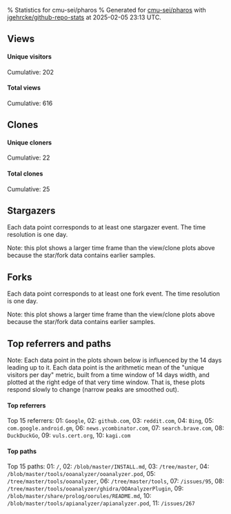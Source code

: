 % Statistics for cmu-sei/pharos
% Generated for [cmu-sei/pharos](https://github.com/cmu-sei/pharos) with [jgehrcke/github-repo-stats](https://github.com/jgehrcke/github-repo-stats) at 2025-02-05 23:13 UTC.


## Views

#### Unique visitors
<div id="chart_views_unique" class="full-width-chart"></div>

Cumulative: 202

#### Total views
<div id="chart_views_total" class="full-width-chart"></div>

Cumulative: 616

<div class="pagebreak-for-print"> </div>

## Clones

#### Unique cloners
<div id="chart_clones_unique" class="full-width-chart"></div>

Cumulative: 22

#### Total clones
<div id="chart_clones_total" class="full-width-chart"></div>

Cumulative: 25



<div class="pagebreak-for-print"> </div>



## Stargazers

Each data point corresponds to at least one stargazer event.
The time resolution is one day.

<div id="chart_stargazers" class="full-width-chart"></div>


Note: this plot shows a larger time frame than the view/clone plots above because the star/fork data contains earlier samples.



## Forks

Each data point corresponds to at least one fork event.
The time resolution is one day.

<div id="chart_forks" class="full-width-chart"></div>


Note: this plot shows a larger time frame than the view/clone plots above because the star/fork data contains earlier samples.



<div class="pagebreak-for-print"> </div>



## Top referrers and paths


Note: Each data point in the plots shown below is influenced by the 14 days
leading up to it. Each data point is the arithmetic mean of the "unique
visitors per day" metric, built from a time window of 14 days width, and
plotted at the right edge of that very time window. That is, these plots
respond slowly to change (narrow peaks are smoothed out).




#### Top referrers


<div id="chart_referrers_top_n_alltime" class="full-width-chart"></div>

Top 15 referrers: 01: `Google`, 02: `github.com`, 03: `reddit.com`, 04: `Bing`, 05: `com.google.android.gm`, 06: `news.ycombinator.com`, 07: `search.brave.com`, 08: `DuckDuckGo`, 09: `vuls.cert.org`, 10: `kagi.com`





#### Top paths


<div id="chart_paths_top_n_alltime" class="full-width-chart"></div>

Top 15 paths: 01: `/`, 02: `/blob/master/INSTALL.md`, 03: `/tree/master`, 04: `/blob/master/tools/ooanalyzer/ooanalyzer.pod`, 05: `/tree/master/tools/ooanalyzer`, 06: `/tree/master/tools`, 07: `/issues/95`, 08: `/tree/master/tools/ooanalyzer/ghidra/OOAnalyzerPlugin`, 09: `/blob/master/share/prolog/oorules/README.md`, 10: `/blob/master/tools/apianalyzer/apianalyzer.pod`, 11: `/issues/267`


<script type="text/javascript">
    vegaEmbed('#chart_views_unique', {"$schema": "https://vega.github.io/schema/vega-lite/v4.17.0.json", "config": {"arc": {"fill": "#1b1e23"}, "area": {"fill": "#1b1e23"}, "axisBottom": {"domainColor": "#a9b4c4", "gridColor": "#a9b4c4", "labelColor": "#1b1e23", "labelFont": "relative-mono-11-pitch-pro, Menlo, monospace", "tickColor": "#a9b4c4", "titleColor": "#1b1e23", "titleFont": "relative-mono-11-pitch-pro, Menlo, monospace"}, "axisLeft": {"domainColor": "#a9b4c4", "gridColor": "#a9b4c4", "labelColor": "#1b1e23", "labelFont": "relative-mono-11-pitch-pro, Menlo, monospace", "tickColor": "#a9b4c4", "titleColor": "#1b1e23", "titleFont": "relative-mono-11-pitch-pro, Menlo, monospace"}, "axisX": {"grid": false}, "axisY": {"grid": false, "labelBound": true}, "background": "#FFFFFF", "group": {"fill": "#FFFFFF"}, "header": {"fontWeight": 400, "labelFont": "relative-mono-11-pitch-pro, Menlo, monospace", "titleFont": "relative-mono-11-pitch-pro, Menlo, monospace"}, "legend": {"labelFont": "relative-mono-11-pitch-pro, Menlo, monospace", "symbolSize": 200, "symbolType": "circle", "titleFont": "relative-mono-11-pitch-pro, Menlo, monospace"}, "line": {"color": "#1b1e23", "stroke": "#1b1e23"}, "path": {"stroke": "#1b1e23"}, "point": {"color": "#1b1e23", "cursor": "pointer", "filled": true, "size": 20}, "range": {"category": ["#85a2f7", "#ea9755", "#7eb36a", "#f07071", "#bc85d9", "#e587b6", "#a9b4c4", "#d4c05e", "#64b9c4"]}, "style": {"bar": {"fill": "#1b1e23"}, "text": {"font": "relative-mono-11-pitch-pro, Menlo, monospace", "fontWeight": 400}}, "symbol": {"shape": "circle"}, "title": {"anchor": "start", "font": "relative-mono-11-pitch-pro, Menlo, monospace", "fontWeight": 400}, "trail": {"color": "#1b1e23", "stroke": "#1b1e23"}, "view": {"stroke": null}}, "data": {"name": "data-b20e73913ca1ef134461ddde6791bbab"}, "datasets": {"data-b20e73913ca1ef134461ddde6791bbab": [{"time": "2025-01-21T00:00:00+00:00", "views_total": 13, "views_unique": 7}, {"time": "2025-01-22T00:00:00+00:00", "views_total": 36, "views_unique": 19}, {"time": "2025-01-23T00:00:00+00:00", "views_total": 40, "views_unique": 14}, {"time": "2025-01-24T00:00:00+00:00", "views_total": 74, "views_unique": 17}, {"time": "2025-01-25T00:00:00+00:00", "views_total": 29, "views_unique": 9}, {"time": "2025-01-26T00:00:00+00:00", "views_total": 5, "views_unique": 2}, {"time": "2025-01-27T00:00:00+00:00", "views_total": 74, "views_unique": 17}, {"time": "2025-01-28T00:00:00+00:00", "views_total": 45, "views_unique": 23}, {"time": "2025-01-29T00:00:00+00:00", "views_total": 32, "views_unique": 13}, {"time": "2025-01-30T00:00:00+00:00", "views_total": 41, "views_unique": 13}, {"time": "2025-01-31T00:00:00+00:00", "views_total": 71, "views_unique": 11}, {"time": "2025-02-01T00:00:00+00:00", "views_total": 6, "views_unique": 4}, {"time": "2025-02-02T00:00:00+00:00", "views_total": 5, "views_unique": 4}, {"time": "2025-02-03T00:00:00+00:00", "views_total": 25, "views_unique": 11}, {"time": "2025-02-04T00:00:00+00:00", "views_total": 84, "views_unique": 23}, {"time": "2025-02-05T00:00:00+00:00", "views_total": 36, "views_unique": 15}]}, "encoding": {"tooltip": [{"field": "views_unique", "format": ".1f", "title": "views (u)", "type": "quantitative"}, {"field": "time", "format": "%B %e, %Y", "title": "date", "type": "temporal"}], "x": {"axis": {"labelAngle": 25}, "field": "time", "scale": {"domain": ["2025-01-21", "2025-02-05"]}, "timeUnit": "yearmonthdate", "title": "date", "type": "temporal"}, "y": {"axis": {}, "field": "views_unique", "scale": {"domain": [0, 25.3], "type": "linear", "zero": true}, "title": "unique views per day", "type": "quantitative"}}, "height": 200, "mark": {"point": true, "type": "line"}, "padding": 10, "width": "container"}, {"actions": false, "renderer": "svg"}).catch(console.error);
vegaEmbed('#chart_views_total', {"$schema": "https://vega.github.io/schema/vega-lite/v4.17.0.json", "config": {"arc": {"fill": "#1b1e23"}, "area": {"fill": "#1b1e23"}, "axisBottom": {"domainColor": "#a9b4c4", "gridColor": "#a9b4c4", "labelColor": "#1b1e23", "labelFont": "relative-mono-11-pitch-pro, Menlo, monospace", "tickColor": "#a9b4c4", "titleColor": "#1b1e23", "titleFont": "relative-mono-11-pitch-pro, Menlo, monospace"}, "axisLeft": {"domainColor": "#a9b4c4", "gridColor": "#a9b4c4", "labelColor": "#1b1e23", "labelFont": "relative-mono-11-pitch-pro, Menlo, monospace", "tickColor": "#a9b4c4", "titleColor": "#1b1e23", "titleFont": "relative-mono-11-pitch-pro, Menlo, monospace"}, "axisX": {"grid": false}, "axisY": {"grid": false, "labelBound": true}, "background": "#FFFFFF", "group": {"fill": "#FFFFFF"}, "header": {"fontWeight": 400, "labelFont": "relative-mono-11-pitch-pro, Menlo, monospace", "titleFont": "relative-mono-11-pitch-pro, Menlo, monospace"}, "legend": {"labelFont": "relative-mono-11-pitch-pro, Menlo, monospace", "symbolSize": 200, "symbolType": "circle", "titleFont": "relative-mono-11-pitch-pro, Menlo, monospace"}, "line": {"color": "#1b1e23", "stroke": "#1b1e23"}, "path": {"stroke": "#1b1e23"}, "point": {"color": "#1b1e23", "cursor": "pointer", "filled": true, "size": 20}, "range": {"category": ["#85a2f7", "#ea9755", "#7eb36a", "#f07071", "#bc85d9", "#e587b6", "#a9b4c4", "#d4c05e", "#64b9c4"]}, "style": {"bar": {"fill": "#1b1e23"}, "text": {"font": "relative-mono-11-pitch-pro, Menlo, monospace", "fontWeight": 400}}, "symbol": {"shape": "circle"}, "title": {"anchor": "start", "font": "relative-mono-11-pitch-pro, Menlo, monospace", "fontWeight": 400}, "trail": {"color": "#1b1e23", "stroke": "#1b1e23"}, "view": {"stroke": null}}, "data": {"name": "data-b20e73913ca1ef134461ddde6791bbab"}, "datasets": {"data-b20e73913ca1ef134461ddde6791bbab": [{"time": "2025-01-21T00:00:00+00:00", "views_total": 13, "views_unique": 7}, {"time": "2025-01-22T00:00:00+00:00", "views_total": 36, "views_unique": 19}, {"time": "2025-01-23T00:00:00+00:00", "views_total": 40, "views_unique": 14}, {"time": "2025-01-24T00:00:00+00:00", "views_total": 74, "views_unique": 17}, {"time": "2025-01-25T00:00:00+00:00", "views_total": 29, "views_unique": 9}, {"time": "2025-01-26T00:00:00+00:00", "views_total": 5, "views_unique": 2}, {"time": "2025-01-27T00:00:00+00:00", "views_total": 74, "views_unique": 17}, {"time": "2025-01-28T00:00:00+00:00", "views_total": 45, "views_unique": 23}, {"time": "2025-01-29T00:00:00+00:00", "views_total": 32, "views_unique": 13}, {"time": "2025-01-30T00:00:00+00:00", "views_total": 41, "views_unique": 13}, {"time": "2025-01-31T00:00:00+00:00", "views_total": 71, "views_unique": 11}, {"time": "2025-02-01T00:00:00+00:00", "views_total": 6, "views_unique": 4}, {"time": "2025-02-02T00:00:00+00:00", "views_total": 5, "views_unique": 4}, {"time": "2025-02-03T00:00:00+00:00", "views_total": 25, "views_unique": 11}, {"time": "2025-02-04T00:00:00+00:00", "views_total": 84, "views_unique": 23}, {"time": "2025-02-05T00:00:00+00:00", "views_total": 36, "views_unique": 15}]}, "encoding": {"tooltip": [{"field": "views_total", "format": ".1f", "title": "views (t)", "type": "quantitative"}, {"field": "time", "format": "%B %e, %Y", "title": "date", "type": "temporal"}], "x": {"axis": {"labelAngle": 25}, "field": "time", "scale": {"domain": ["2025-01-21", "2025-02-05"]}, "timeUnit": "yearmonthdate", "title": "date", "type": "temporal"}, "y": {"axis": {}, "field": "views_total", "scale": {"domain": [0, 92.4], "type": "linear", "zero": true}, "title": "total views per day", "type": "quantitative"}}, "height": 200, "mark": {"point": true, "type": "line"}, "padding": 10, "width": "container"}, {"actions": false, "renderer": "svg"}).catch(console.error);
vegaEmbed('#chart_clones_unique', {"$schema": "https://vega.github.io/schema/vega-lite/v4.17.0.json", "config": {"arc": {"fill": "#1b1e23"}, "area": {"fill": "#1b1e23"}, "axisBottom": {"domainColor": "#a9b4c4", "gridColor": "#a9b4c4", "labelColor": "#1b1e23", "labelFont": "relative-mono-11-pitch-pro, Menlo, monospace", "tickColor": "#a9b4c4", "titleColor": "#1b1e23", "titleFont": "relative-mono-11-pitch-pro, Menlo, monospace"}, "axisLeft": {"domainColor": "#a9b4c4", "gridColor": "#a9b4c4", "labelColor": "#1b1e23", "labelFont": "relative-mono-11-pitch-pro, Menlo, monospace", "tickColor": "#a9b4c4", "titleColor": "#1b1e23", "titleFont": "relative-mono-11-pitch-pro, Menlo, monospace"}, "axisX": {"grid": false}, "axisY": {"grid": false, "labelBound": true}, "background": "#FFFFFF", "group": {"fill": "#FFFFFF"}, "header": {"fontWeight": 400, "labelFont": "relative-mono-11-pitch-pro, Menlo, monospace", "titleFont": "relative-mono-11-pitch-pro, Menlo, monospace"}, "legend": {"labelFont": "relative-mono-11-pitch-pro, Menlo, monospace", "symbolSize": 200, "symbolType": "circle", "titleFont": "relative-mono-11-pitch-pro, Menlo, monospace"}, "line": {"color": "#1b1e23", "stroke": "#1b1e23"}, "path": {"stroke": "#1b1e23"}, "point": {"color": "#1b1e23", "cursor": "pointer", "filled": true, "size": 20}, "range": {"category": ["#85a2f7", "#ea9755", "#7eb36a", "#f07071", "#bc85d9", "#e587b6", "#a9b4c4", "#d4c05e", "#64b9c4"]}, "style": {"bar": {"fill": "#1b1e23"}, "text": {"font": "relative-mono-11-pitch-pro, Menlo, monospace", "fontWeight": 400}}, "symbol": {"shape": "circle"}, "title": {"anchor": "start", "font": "relative-mono-11-pitch-pro, Menlo, monospace", "fontWeight": 400}, "trail": {"color": "#1b1e23", "stroke": "#1b1e23"}, "view": {"stroke": null}}, "data": {"name": "data-e63a2555ea7e5efcc9901440fe4a9317"}, "datasets": {"data-e63a2555ea7e5efcc9901440fe4a9317": [{"clones_total": 0, "clones_unique": 0, "time": "2025-01-21T00:00:00+00:00"}, {"clones_total": 2, "clones_unique": 2, "time": "2025-01-22T00:00:00+00:00"}, {"clones_total": 1, "clones_unique": 1, "time": "2025-01-23T00:00:00+00:00"}, {"clones_total": 0, "clones_unique": 0, "time": "2025-01-24T00:00:00+00:00"}, {"clones_total": 2, "clones_unique": 2, "time": "2025-01-25T00:00:00+00:00"}, {"clones_total": 1, "clones_unique": 1, "time": "2025-01-26T00:00:00+00:00"}, {"clones_total": 1, "clones_unique": 1, "time": "2025-01-27T00:00:00+00:00"}, {"clones_total": 0, "clones_unique": 0, "time": "2025-01-28T00:00:00+00:00"}, {"clones_total": 0, "clones_unique": 0, "time": "2025-01-29T00:00:00+00:00"}, {"clones_total": 3, "clones_unique": 2, "time": "2025-01-30T00:00:00+00:00"}, {"clones_total": 4, "clones_unique": 4, "time": "2025-01-31T00:00:00+00:00"}, {"clones_total": 4, "clones_unique": 2, "time": "2025-02-01T00:00:00+00:00"}, {"clones_total": 2, "clones_unique": 2, "time": "2025-02-02T00:00:00+00:00"}, {"clones_total": 2, "clones_unique": 2, "time": "2025-02-03T00:00:00+00:00"}, {"clones_total": 1, "clones_unique": 1, "time": "2025-02-04T00:00:00+00:00"}, {"clones_total": 2, "clones_unique": 2, "time": "2025-02-05T00:00:00+00:00"}]}, "encoding": {"tooltip": [{"field": "clones_unique", "format": ".1f", "title": "clones (u)", "type": "quantitative"}, {"field": "time", "format": "%B %e, %Y", "title": "date", "type": "temporal"}], "x": {"axis": {"labelAngle": 25}, "field": "time", "scale": {"domain": ["2025-01-21", "2025-02-05"]}, "timeUnit": "yearmonthdate", "title": "date", "type": "temporal"}, "y": {"axis": {}, "field": "clones_unique", "scale": {"domain": [0, 4.4], "type": "linear", "zero": true}, "title": "unique clones per day", "type": "quantitative"}}, "height": 200, "mark": {"point": true, "type": "line"}, "padding": 10, "width": "container"}, {"actions": false, "renderer": "svg"}).catch(console.error);
vegaEmbed('#chart_clones_total', {"$schema": "https://vega.github.io/schema/vega-lite/v4.17.0.json", "config": {"arc": {"fill": "#1b1e23"}, "area": {"fill": "#1b1e23"}, "axisBottom": {"domainColor": "#a9b4c4", "gridColor": "#a9b4c4", "labelColor": "#1b1e23", "labelFont": "relative-mono-11-pitch-pro, Menlo, monospace", "tickColor": "#a9b4c4", "titleColor": "#1b1e23", "titleFont": "relative-mono-11-pitch-pro, Menlo, monospace"}, "axisLeft": {"domainColor": "#a9b4c4", "gridColor": "#a9b4c4", "labelColor": "#1b1e23", "labelFont": "relative-mono-11-pitch-pro, Menlo, monospace", "tickColor": "#a9b4c4", "titleColor": "#1b1e23", "titleFont": "relative-mono-11-pitch-pro, Menlo, monospace"}, "axisX": {"grid": false}, "axisY": {"grid": false, "labelBound": true}, "background": "#FFFFFF", "group": {"fill": "#FFFFFF"}, "header": {"fontWeight": 400, "labelFont": "relative-mono-11-pitch-pro, Menlo, monospace", "titleFont": "relative-mono-11-pitch-pro, Menlo, monospace"}, "legend": {"labelFont": "relative-mono-11-pitch-pro, Menlo, monospace", "symbolSize": 200, "symbolType": "circle", "titleFont": "relative-mono-11-pitch-pro, Menlo, monospace"}, "line": {"color": "#1b1e23", "stroke": "#1b1e23"}, "path": {"stroke": "#1b1e23"}, "point": {"color": "#1b1e23", "cursor": "pointer", "filled": true, "size": 20}, "range": {"category": ["#85a2f7", "#ea9755", "#7eb36a", "#f07071", "#bc85d9", "#e587b6", "#a9b4c4", "#d4c05e", "#64b9c4"]}, "style": {"bar": {"fill": "#1b1e23"}, "text": {"font": "relative-mono-11-pitch-pro, Menlo, monospace", "fontWeight": 400}}, "symbol": {"shape": "circle"}, "title": {"anchor": "start", "font": "relative-mono-11-pitch-pro, Menlo, monospace", "fontWeight": 400}, "trail": {"color": "#1b1e23", "stroke": "#1b1e23"}, "view": {"stroke": null}}, "data": {"name": "data-e63a2555ea7e5efcc9901440fe4a9317"}, "datasets": {"data-e63a2555ea7e5efcc9901440fe4a9317": [{"clones_total": 0, "clones_unique": 0, "time": "2025-01-21T00:00:00+00:00"}, {"clones_total": 2, "clones_unique": 2, "time": "2025-01-22T00:00:00+00:00"}, {"clones_total": 1, "clones_unique": 1, "time": "2025-01-23T00:00:00+00:00"}, {"clones_total": 0, "clones_unique": 0, "time": "2025-01-24T00:00:00+00:00"}, {"clones_total": 2, "clones_unique": 2, "time": "2025-01-25T00:00:00+00:00"}, {"clones_total": 1, "clones_unique": 1, "time": "2025-01-26T00:00:00+00:00"}, {"clones_total": 1, "clones_unique": 1, "time": "2025-01-27T00:00:00+00:00"}, {"clones_total": 0, "clones_unique": 0, "time": "2025-01-28T00:00:00+00:00"}, {"clones_total": 0, "clones_unique": 0, "time": "2025-01-29T00:00:00+00:00"}, {"clones_total": 3, "clones_unique": 2, "time": "2025-01-30T00:00:00+00:00"}, {"clones_total": 4, "clones_unique": 4, "time": "2025-01-31T00:00:00+00:00"}, {"clones_total": 4, "clones_unique": 2, "time": "2025-02-01T00:00:00+00:00"}, {"clones_total": 2, "clones_unique": 2, "time": "2025-02-02T00:00:00+00:00"}, {"clones_total": 2, "clones_unique": 2, "time": "2025-02-03T00:00:00+00:00"}, {"clones_total": 1, "clones_unique": 1, "time": "2025-02-04T00:00:00+00:00"}, {"clones_total": 2, "clones_unique": 2, "time": "2025-02-05T00:00:00+00:00"}]}, "encoding": {"tooltip": [{"field": "clones_total", "format": ".1f", "title": "clones (t)", "type": "quantitative"}, {"field": "time", "format": "%B %e, %Y", "title": "date", "type": "temporal"}], "x": {"axis": {"labelAngle": 25}, "field": "time", "scale": {"domain": ["2025-01-21", "2025-02-05"]}, "timeUnit": "yearmonthdate", "title": "date", "type": "temporal"}, "y": {"axis": {}, "field": "clones_total", "scale": {"domain": [0, 4.4], "type": "linear", "zero": true}, "title": "total clones per day", "type": "quantitative"}}, "height": 200, "mark": {"point": true, "type": "line"}, "padding": 10, "width": "container"}, {"actions": false, "renderer": "svg"}).catch(console.error);
vegaEmbed('#chart_stargazers', {"$schema": "https://vega.github.io/schema/vega-lite/v4.17.0.json", "config": {"arc": {"fill": "#1b1e23"}, "area": {"fill": "#1b1e23"}, "axisBottom": {"domainColor": "#a9b4c4", "gridColor": "#a9b4c4", "labelColor": "#1b1e23", "labelFont": "relative-mono-11-pitch-pro, Menlo, monospace", "tickColor": "#a9b4c4", "titleColor": "#1b1e23", "titleFont": "relative-mono-11-pitch-pro, Menlo, monospace"}, "axisLeft": {"domainColor": "#a9b4c4", "gridColor": "#a9b4c4", "labelColor": "#1b1e23", "labelFont": "relative-mono-11-pitch-pro, Menlo, monospace", "tickColor": "#a9b4c4", "titleColor": "#1b1e23", "titleFont": "relative-mono-11-pitch-pro, Menlo, monospace"}, "axisX": {"grid": false}, "axisY": {"grid": false}, "background": "#FFFFFF", "group": {"fill": "#FFFFFF"}, "header": {"fontWeight": 400, "labelFont": "relative-mono-11-pitch-pro, Menlo, monospace", "titleFont": "relative-mono-11-pitch-pro, Menlo, monospace"}, "legend": {"labelFont": "relative-mono-11-pitch-pro, Menlo, monospace", "symbolSize": 200, "symbolType": "circle", "titleFont": "relative-mono-11-pitch-pro, Menlo, monospace"}, "line": {"color": "#1b1e23", "stroke": "#1b1e23"}, "path": {"stroke": "#1b1e23"}, "point": {"color": "#1b1e23", "cursor": "pointer", "filled": true, "size": 50}, "range": {"category": ["#85a2f7", "#ea9755", "#7eb36a", "#f07071", "#bc85d9", "#e587b6", "#a9b4c4", "#d4c05e", "#64b9c4"]}, "style": {"bar": {"fill": "#1b1e23"}, "text": {"font": "relative-mono-11-pitch-pro, Menlo, monospace", "fontWeight": 400}}, "symbol": {"shape": "circle"}, "title": {"anchor": "start", "font": "relative-mono-11-pitch-pro, Menlo, monospace", "fontWeight": 400}, "trail": {"color": "#1b1e23", "stroke": "#1b1e23"}, "view": {"stroke": null}}, "data": {"name": "data-864fb206ba2ef693c3b6757f6401db16"}, "datasets": {"data-864fb206ba2ef693c3b6757f6401db16": [{"stars_cumulative": 17.0, "time": "2015-06-15T00:00:00+00:00"}, {"stars_cumulative": 28.0, "time": "2015-07-20T03:00:00+00:00"}, {"stars_cumulative": 34.0, "time": "2015-08-24T06:00:00+00:00"}, {"stars_cumulative": 36.0, "time": "2015-09-28T09:00:00+00:00"}, {"stars_cumulative": 37.0, "time": "2015-11-02T12:00:00+00:00"}, {"stars_cumulative": 39.0, "time": "2015-12-07T15:00:00+00:00"}, {"stars_cumulative": 40.0, "time": "2016-01-11T18:00:00+00:00"}, {"stars_cumulative": 41.0, "time": "2016-02-15T21:00:00+00:00"}, {"stars_cumulative": 46.0, "time": "2016-03-22T00:00:00+00:00"}, {"stars_cumulative": 52.0, "time": "2016-04-26T03:00:00+00:00"}, {"stars_cumulative": 55.0, "time": "2016-05-31T06:00:00+00:00"}, {"stars_cumulative": 58.0, "time": "2016-07-05T09:00:00+00:00"}, {"stars_cumulative": 59.0, "time": "2016-09-13T15:00:00+00:00"}, {"stars_cumulative": 60.0, "time": "2016-10-18T18:00:00+00:00"}, {"stars_cumulative": 64.0, "time": "2016-11-22T21:00:00+00:00"}, {"stars_cumulative": 66.0, "time": "2016-12-28T00:00:00+00:00"}, {"stars_cumulative": 68.0, "time": "2017-03-08T06:00:00+00:00"}, {"stars_cumulative": 70.0, "time": "2017-05-17T12:00:00+00:00"}, {"stars_cumulative": 176.0, "time": "2017-06-21T15:00:00+00:00"}, {"stars_cumulative": 258.0, "time": "2017-07-26T18:00:00+00:00"}, {"stars_cumulative": 341.0, "time": "2017-08-30T21:00:00+00:00"}, {"stars_cumulative": 351.0, "time": "2017-10-05T00:00:00+00:00"}, {"stars_cumulative": 359.0, "time": "2017-11-09T03:00:00+00:00"}, {"stars_cumulative": 367.0, "time": "2017-12-14T06:00:00+00:00"}, {"stars_cumulative": 377.0, "time": "2018-01-18T09:00:00+00:00"}, {"stars_cumulative": 381.0, "time": "2018-02-22T12:00:00+00:00"}, {"stars_cumulative": 392.0, "time": "2018-03-29T15:00:00+00:00"}, {"stars_cumulative": 397.0, "time": "2018-05-03T18:00:00+00:00"}, {"stars_cumulative": 405.0, "time": "2018-06-07T21:00:00+00:00"}, {"stars_cumulative": 413.0, "time": "2018-07-13T00:00:00+00:00"}, {"stars_cumulative": 432.0, "time": "2018-08-17T03:00:00+00:00"}, {"stars_cumulative": 445.0, "time": "2018-09-21T06:00:00+00:00"}, {"stars_cumulative": 463.0, "time": "2018-10-26T09:00:00+00:00"}, {"stars_cumulative": 471.0, "time": "2018-11-30T12:00:00+00:00"}, {"stars_cumulative": 501.0, "time": "2019-01-04T15:00:00+00:00"}, {"stars_cumulative": 512.0, "time": "2019-02-08T18:00:00+00:00"}, {"stars_cumulative": 527.0, "time": "2019-03-15T21:00:00+00:00"}, {"stars_cumulative": 541.0, "time": "2019-04-20T00:00:00+00:00"}, {"stars_cumulative": 551.0, "time": "2019-05-25T03:00:00+00:00"}, {"stars_cumulative": 598.0, "time": "2019-06-29T06:00:00+00:00"}, {"stars_cumulative": 628.0, "time": "2019-08-03T09:00:00+00:00"}, {"stars_cumulative": 649.0, "time": "2019-09-07T12:00:00+00:00"}, {"stars_cumulative": 665.0, "time": "2019-10-12T15:00:00+00:00"}, {"stars_cumulative": 680.0, "time": "2019-11-16T18:00:00+00:00"}, {"stars_cumulative": 695.0, "time": "2019-12-21T21:00:00+00:00"}, {"stars_cumulative": 722.0, "time": "2020-01-26T00:00:00+00:00"}, {"stars_cumulative": 737.0, "time": "2020-03-01T03:00:00+00:00"}, {"stars_cumulative": 765.0, "time": "2020-04-05T06:00:00+00:00"}, {"stars_cumulative": 788.0, "time": "2020-05-10T09:00:00+00:00"}, {"stars_cumulative": 805.0, "time": "2020-06-14T12:00:00+00:00"}, {"stars_cumulative": 823.0, "time": "2020-07-19T15:00:00+00:00"}, {"stars_cumulative": 842.0, "time": "2020-08-23T18:00:00+00:00"}, {"stars_cumulative": 856.0, "time": "2020-09-27T21:00:00+00:00"}, {"stars_cumulative": 885.0, "time": "2020-11-02T00:00:00+00:00"}, {"stars_cumulative": 900.0, "time": "2020-12-07T03:00:00+00:00"}, {"stars_cumulative": 909.0, "time": "2021-01-11T06:00:00+00:00"}, {"stars_cumulative": 920.0, "time": "2021-02-15T09:00:00+00:00"}, {"stars_cumulative": 938.0, "time": "2021-03-22T12:00:00+00:00"}, {"stars_cumulative": 956.0, "time": "2021-04-26T15:00:00+00:00"}, {"stars_cumulative": 975.0, "time": "2021-05-31T18:00:00+00:00"}, {"stars_cumulative": 1000.0, "time": "2021-07-05T21:00:00+00:00"}, {"stars_cumulative": 1036.0, "time": "2021-08-10T00:00:00+00:00"}, {"stars_cumulative": 1046.0, "time": "2021-09-14T03:00:00+00:00"}, {"stars_cumulative": 1075.0, "time": "2021-10-19T06:00:00+00:00"}, {"stars_cumulative": 1089.0, "time": "2021-11-23T09:00:00+00:00"}, {"stars_cumulative": 1111.0, "time": "2021-12-28T12:00:00+00:00"}, {"stars_cumulative": 1161.0, "time": "2022-02-01T15:00:00+00:00"}, {"stars_cumulative": 1184.0, "time": "2022-03-08T18:00:00+00:00"}, {"stars_cumulative": 1196.0, "time": "2022-04-12T21:00:00+00:00"}, {"stars_cumulative": 1210.0, "time": "2022-05-18T00:00:00+00:00"}, {"stars_cumulative": 1220.0, "time": "2022-06-22T03:00:00+00:00"}, {"stars_cumulative": 1236.0, "time": "2022-07-27T06:00:00+00:00"}, {"stars_cumulative": 1247.0, "time": "2022-08-31T09:00:00+00:00"}, {"stars_cumulative": 1262.0, "time": "2022-10-05T12:00:00+00:00"}, {"stars_cumulative": 1272.0, "time": "2022-11-09T15:00:00+00:00"}, {"stars_cumulative": 1286.0, "time": "2022-12-14T18:00:00+00:00"}, {"stars_cumulative": 1297.0, "time": "2023-01-18T21:00:00+00:00"}, {"stars_cumulative": 1318.0, "time": "2023-02-23T00:00:00+00:00"}, {"stars_cumulative": 1329.0, "time": "2023-03-30T03:00:00+00:00"}, {"stars_cumulative": 1342.0, "time": "2023-05-04T06:00:00+00:00"}, {"stars_cumulative": 1354.0, "time": "2023-06-08T09:00:00+00:00"}, {"stars_cumulative": 1367.0, "time": "2023-07-13T12:00:00+00:00"}, {"stars_cumulative": 1384.0, "time": "2023-08-17T15:00:00+00:00"}, {"stars_cumulative": 1397.0, "time": "2023-09-21T18:00:00+00:00"}, {"stars_cumulative": 1413.0, "time": "2023-10-26T21:00:00+00:00"}, {"stars_cumulative": 1424.0, "time": "2023-12-01T00:00:00+00:00"}, {"stars_cumulative": 1442.0, "time": "2024-01-05T03:00:00+00:00"}, {"stars_cumulative": 1455.0, "time": "2024-02-09T06:00:00+00:00"}, {"stars_cumulative": 1472.0, "time": "2024-03-15T09:00:00+00:00"}, {"stars_cumulative": 1483.0, "time": "2024-04-19T12:00:00+00:00"}, {"stars_cumulative": 1488.0, "time": "2024-05-24T15:00:00+00:00"}, {"stars_cumulative": 1501.0, "time": "2024-06-28T18:00:00+00:00"}, {"stars_cumulative": 1523.0, "time": "2024-08-02T21:00:00+00:00"}, {"stars_cumulative": 1539.0, "time": "2024-09-07T00:00:00+00:00"}, {"stars_cumulative": 1550.0, "time": "2024-10-12T03:00:00+00:00"}, {"stars_cumulative": 1562.0, "time": "2024-11-16T06:00:00+00:00"}, {"stars_cumulative": 1570.0, "time": "2024-12-21T09:00:00+00:00"}, {"stars_cumulative": 1571.0, "time": "2025-01-25T12:00:00+00:00"}]}, "encoding": {"tooltip": [{"field": "stars_cumulative", "format": "d", "title": "stars", "type": "quantitative"}, {"field": "time", "format": "%B %e, %Y", "title": "date", "type": "temporal"}], "x": {"axis": {"labelAngle": 25}, "field": "time", "scale": {"domain": ["2015-06-15", "2025-02-05"]}, "timeUnit": "yearmonthdate", "title": "date", "type": "temporal"}, "y": {"field": "stars_cumulative", "scale": {"domain": [0, 1728.1000000000001], "zero": true}, "title": "stargazer count (cumulative)", "type": "quantitative"}}, "height": 300, "mark": {"point": true, "type": "line"}, "padding": 10, "width": "container"}, {"actions": false, "renderer": "svg"}).catch(console.error);
vegaEmbed('#chart_forks', {"$schema": "https://vega.github.io/schema/vega-lite/v4.17.0.json", "config": {"arc": {"fill": "#1b1e23"}, "area": {"fill": "#1b1e23"}, "axisBottom": {"domainColor": "#a9b4c4", "gridColor": "#a9b4c4", "labelColor": "#1b1e23", "labelFont": "relative-mono-11-pitch-pro, Menlo, monospace", "tickColor": "#a9b4c4", "titleColor": "#1b1e23", "titleFont": "relative-mono-11-pitch-pro, Menlo, monospace"}, "axisLeft": {"domainColor": "#a9b4c4", "gridColor": "#a9b4c4", "labelColor": "#1b1e23", "labelFont": "relative-mono-11-pitch-pro, Menlo, monospace", "tickColor": "#a9b4c4", "titleColor": "#1b1e23", "titleFont": "relative-mono-11-pitch-pro, Menlo, monospace"}, "axisX": {"grid": false}, "axisY": {"grid": false}, "background": "#FFFFFF", "group": {"fill": "#FFFFFF"}, "header": {"fontWeight": 400, "labelFont": "relative-mono-11-pitch-pro, Menlo, monospace", "titleFont": "relative-mono-11-pitch-pro, Menlo, monospace"}, "legend": {"labelFont": "relative-mono-11-pitch-pro, Menlo, monospace", "symbolSize": 200, "symbolType": "circle", "titleFont": "relative-mono-11-pitch-pro, Menlo, monospace"}, "line": {"color": "#1b1e23", "stroke": "#1b1e23"}, "path": {"stroke": "#1b1e23"}, "point": {"color": "#1b1e23", "cursor": "pointer", "filled": true, "size": 50}, "range": {"category": ["#85a2f7", "#ea9755", "#7eb36a", "#f07071", "#bc85d9", "#e587b6", "#a9b4c4", "#d4c05e", "#64b9c4"]}, "style": {"bar": {"fill": "#1b1e23"}, "text": {"font": "relative-mono-11-pitch-pro, Menlo, monospace", "fontWeight": 400}}, "symbol": {"shape": "circle"}, "title": {"anchor": "start", "font": "relative-mono-11-pitch-pro, Menlo, monospace", "fontWeight": 400}, "trail": {"color": "#1b1e23", "stroke": "#1b1e23"}, "view": {"stroke": null}}, "data": {"name": "data-9e0bffd0a6753172506a144d17ac5f96"}, "datasets": {"data-9e0bffd0a6753172506a144d17ac5f96": [{"forks_cumulative": 3.0, "time": "2015-06-25T00:00:00+00:00"}, {"forks_cumulative": 4.0, "time": "2015-07-29T23:00:00+00:00"}, {"forks_cumulative": 6.0, "time": "2016-03-30T16:00:00+00:00"}, {"forks_cumulative": 7.0, "time": "2016-07-13T13:00:00+00:00"}, {"forks_cumulative": 8.0, "time": "2017-03-15T06:00:00+00:00"}, {"forks_cumulative": 12.0, "time": "2017-05-24T04:00:00+00:00"}, {"forks_cumulative": 18.0, "time": "2017-06-28T03:00:00+00:00"}, {"forks_cumulative": 31.0, "time": "2017-08-02T02:00:00+00:00"}, {"forks_cumulative": 45.0, "time": "2017-09-06T01:00:00+00:00"}, {"forks_cumulative": 47.0, "time": "2017-10-11T00:00:00+00:00"}, {"forks_cumulative": 48.0, "time": "2017-12-19T22:00:00+00:00"}, {"forks_cumulative": 49.0, "time": "2018-01-23T21:00:00+00:00"}, {"forks_cumulative": 51.0, "time": "2018-02-27T20:00:00+00:00"}, {"forks_cumulative": 52.0, "time": "2018-04-03T19:00:00+00:00"}, {"forks_cumulative": 53.0, "time": "2018-05-08T18:00:00+00:00"}, {"forks_cumulative": 55.0, "time": "2018-06-12T17:00:00+00:00"}, {"forks_cumulative": 56.0, "time": "2018-07-17T16:00:00+00:00"}, {"forks_cumulative": 57.0, "time": "2018-08-21T15:00:00+00:00"}, {"forks_cumulative": 59.0, "time": "2018-09-25T14:00:00+00:00"}, {"forks_cumulative": 61.0, "time": "2018-10-30T13:00:00+00:00"}, {"forks_cumulative": 65.0, "time": "2018-12-04T12:00:00+00:00"}, {"forks_cumulative": 70.0, "time": "2019-01-08T11:00:00+00:00"}, {"forks_cumulative": 72.0, "time": "2019-04-23T08:00:00+00:00"}, {"forks_cumulative": 73.0, "time": "2019-05-28T07:00:00+00:00"}, {"forks_cumulative": 78.0, "time": "2019-07-02T06:00:00+00:00"}, {"forks_cumulative": 84.0, "time": "2019-08-06T05:00:00+00:00"}, {"forks_cumulative": 87.0, "time": "2019-09-10T04:00:00+00:00"}, {"forks_cumulative": 93.0, "time": "2019-10-15T03:00:00+00:00"}, {"forks_cumulative": 97.0, "time": "2019-11-19T02:00:00+00:00"}, {"forks_cumulative": 98.0, "time": "2019-12-24T01:00:00+00:00"}, {"forks_cumulative": 104.0, "time": "2020-01-28T00:00:00+00:00"}, {"forks_cumulative": 105.0, "time": "2020-03-02T23:00:00+00:00"}, {"forks_cumulative": 111.0, "time": "2020-04-06T22:00:00+00:00"}, {"forks_cumulative": 114.0, "time": "2020-05-11T21:00:00+00:00"}, {"forks_cumulative": 115.0, "time": "2020-06-15T20:00:00+00:00"}, {"forks_cumulative": 118.0, "time": "2020-07-20T19:00:00+00:00"}, {"forks_cumulative": 121.0, "time": "2020-08-24T18:00:00+00:00"}, {"forks_cumulative": 122.0, "time": "2020-09-28T17:00:00+00:00"}, {"forks_cumulative": 128.0, "time": "2020-11-02T16:00:00+00:00"}, {"forks_cumulative": 130.0, "time": "2020-12-07T15:00:00+00:00"}, {"forks_cumulative": 131.0, "time": "2021-01-11T14:00:00+00:00"}, {"forks_cumulative": 133.0, "time": "2021-02-15T13:00:00+00:00"}, {"forks_cumulative": 134.0, "time": "2021-03-22T12:00:00+00:00"}, {"forks_cumulative": 136.0, "time": "2021-04-26T11:00:00+00:00"}, {"forks_cumulative": 137.0, "time": "2021-05-31T10:00:00+00:00"}, {"forks_cumulative": 139.0, "time": "2021-07-05T09:00:00+00:00"}, {"forks_cumulative": 141.0, "time": "2021-08-09T08:00:00+00:00"}, {"forks_cumulative": 143.0, "time": "2021-09-13T07:00:00+00:00"}, {"forks_cumulative": 147.0, "time": "2021-10-18T06:00:00+00:00"}, {"forks_cumulative": 149.0, "time": "2021-11-22T05:00:00+00:00"}, {"forks_cumulative": 151.0, "time": "2021-12-27T04:00:00+00:00"}, {"forks_cumulative": 153.0, "time": "2022-01-31T03:00:00+00:00"}, {"forks_cumulative": 156.0, "time": "2022-03-07T02:00:00+00:00"}, {"forks_cumulative": 158.0, "time": "2022-04-11T01:00:00+00:00"}, {"forks_cumulative": 159.0, "time": "2022-05-16T00:00:00+00:00"}, {"forks_cumulative": 162.0, "time": "2022-06-19T23:00:00+00:00"}, {"forks_cumulative": 164.0, "time": "2022-07-24T22:00:00+00:00"}, {"forks_cumulative": 166.0, "time": "2022-08-28T21:00:00+00:00"}, {"forks_cumulative": 171.0, "time": "2022-10-02T20:00:00+00:00"}, {"forks_cumulative": 174.0, "time": "2022-12-11T18:00:00+00:00"}, {"forks_cumulative": 175.0, "time": "2023-01-15T17:00:00+00:00"}, {"forks_cumulative": 177.0, "time": "2023-02-19T16:00:00+00:00"}, {"forks_cumulative": 178.0, "time": "2023-03-26T15:00:00+00:00"}, {"forks_cumulative": 180.0, "time": "2023-08-13T11:00:00+00:00"}, {"forks_cumulative": 183.0, "time": "2023-09-17T10:00:00+00:00"}, {"forks_cumulative": 185.0, "time": "2023-10-22T09:00:00+00:00"}, {"forks_cumulative": 187.0, "time": "2023-12-31T07:00:00+00:00"}, {"forks_cumulative": 189.0, "time": "2024-02-04T06:00:00+00:00"}, {"forks_cumulative": 190.0, "time": "2024-04-14T04:00:00+00:00"}, {"forks_cumulative": 191.0, "time": "2024-05-19T03:00:00+00:00"}, {"forks_cumulative": 192.0, "time": "2024-06-23T02:00:00+00:00"}, {"forks_cumulative": 194.0, "time": "2024-07-28T01:00:00+00:00"}, {"forks_cumulative": 198.0, "time": "2024-09-01T00:00:00+00:00"}, {"forks_cumulative": 199.0, "time": "2024-11-09T22:00:00+00:00"}, {"forks_cumulative": 200.0, "time": "2024-12-14T21:00:00+00:00"}, {"forks_cumulative": 201.0, "time": "2025-01-18T20:00:00+00:00"}]}, "encoding": {"tooltip": [{"field": "forks_cumulative", "format": "d", "title": "forks", "type": "quantitative"}, {"field": "time", "format": "%B %e, %Y", "title": "date", "type": "temporal"}], "x": {"axis": {"labelAngle": 25}, "field": "time", "scale": {"domain": ["2015-06-15", "2025-02-05"]}, "timeUnit": "yearmonthdate", "title": "date", "type": "temporal"}, "y": {"field": "forks_cumulative", "scale": {"domain": [0, 221.10000000000002], "zero": true}, "title": "fork count (cumulative)", "type": "quantitative"}}, "height": 300, "mark": {"point": true, "type": "line"}, "padding": 10, "width": "container"}, {"actions": false, "renderer": "svg"}).catch(console.error);
vegaEmbed('#chart_referrers_top_n_alltime', {"$schema": "https://vega.github.io/schema/vega-lite/v4.17.0.json", "config": {"arc": {"fill": "#1b1e23"}, "area": {"fill": "#1b1e23"}, "axisBottom": {"domainColor": "#a9b4c4", "gridColor": "#a9b4c4", "labelColor": "#1b1e23", "labelFont": "relative-mono-11-pitch-pro, Menlo, monospace", "tickColor": "#a9b4c4", "titleColor": "#1b1e23", "titleFont": "relative-mono-11-pitch-pro, Menlo, monospace"}, "axisLeft": {"domainColor": "#a9b4c4", "gridColor": "#a9b4c4", "labelColor": "#1b1e23", "labelFont": "relative-mono-11-pitch-pro, Menlo, monospace", "tickColor": "#a9b4c4", "titleColor": "#1b1e23", "titleFont": "relative-mono-11-pitch-pro, Menlo, monospace"}, "axisX": {"grid": false}, "axisY": {"grid": false}, "background": "#FFFFFF", "group": {"fill": "#FFFFFF"}, "header": {"fontWeight": 400, "labelFont": "relative-mono-11-pitch-pro, Menlo, monospace", "titleFont": "relative-mono-11-pitch-pro, Menlo, monospace"}, "legend": {"labelFont": "relative-mono-11-pitch-pro, Menlo, monospace", "symbolSize": 200, "symbolType": "circle", "titleFont": "relative-mono-11-pitch-pro, Menlo, monospace"}, "line": {"color": "#1b1e23", "stroke": "#1b1e23"}, "path": {"stroke": "#1b1e23"}, "point": {"color": "#1b1e23", "cursor": "pointer", "filled": true, "size": 30}, "range": {"category": ["#85a2f7", "#ea9755", "#7eb36a", "#f07071", "#bc85d9", "#e587b6", "#a9b4c4", "#d4c05e", "#64b9c4"]}, "style": {"bar": {"fill": "#1b1e23"}, "text": {"font": "relative-mono-11-pitch-pro, Menlo, monospace", "fontWeight": 400}}, "symbol": {"shape": "circle"}, "title": {"anchor": "start", "font": "relative-mono-11-pitch-pro, Menlo, monospace", "fontWeight": 400}, "trail": {"color": "#1b1e23", "stroke": "#1b1e23"}, "view": {"stroke": null}}, "data": {"name": "data-f3653317141163537b54efbae93b291f"}, "datasets": {"data-f3653317141163537b54efbae93b291f": [{"referrer": "Google", "time": "2025-02-04T00:00:00+00:00", "views_unique": 55, "views_unique_norm": 3.9285714285714284}, {"referrer": "Google", "time": "2025-02-05T00:00:00+00:00", "views_unique": 58, "views_unique_norm": 4.142857142857143}, {"referrer": "github.com", "time": "2025-02-04T00:00:00+00:00", "views_unique": 37, "views_unique_norm": 2.642857142857143}, {"referrer": "github.com", "time": "2025-02-05T00:00:00+00:00", "views_unique": 32, "views_unique_norm": 2.2857142857142856}, {"referrer": "reddit.com", "time": "2025-02-04T00:00:00+00:00", "views_unique": 8, "views_unique_norm": 0.5714285714285714}, {"referrer": "reddit.com", "time": "2025-02-05T00:00:00+00:00", "views_unique": 10, "views_unique_norm": 0.7142857142857143}, {"referrer": "Bing", "time": "2025-02-04T00:00:00+00:00", "views_unique": 9, "views_unique_norm": 0.6428571428571429}, {"referrer": "Bing", "time": "2025-02-05T00:00:00+00:00", "views_unique": 9, "views_unique_norm": 0.6428571428571429}, {"referrer": "com.google.android.gm", "time": "2025-02-04T00:00:00+00:00", "views_unique": 1, "views_unique_norm": 0.07142857142857142}, {"referrer": "com.google.android.gm", "time": "2025-02-05T00:00:00+00:00", "views_unique": 1, "views_unique_norm": 0.07142857142857142}, {"referrer": "news.ycombinator.com", "time": "2025-02-04T00:00:00+00:00", "views_unique": 1, "views_unique_norm": 0.07142857142857142}, {"referrer": "news.ycombinator.com", "time": "2025-02-05T00:00:00+00:00", "views_unique": 1, "views_unique_norm": 0.07142857142857142}, {"referrer": "search.brave.com", "time": "2025-02-04T00:00:00+00:00", "views_unique": 1, "views_unique_norm": 0.07142857142857142}, {"referrer": "search.brave.com", "time": "2025-02-05T00:00:00+00:00", "views_unique": 1, "views_unique_norm": 0.07142857142857142}]}, "encoding": {"color": {"field": "referrer", "legend": {"direction": "vertical", "orient": "top", "title": "Legend:"}, "sort": {"field": "order"}, "type": "nominal"}, "tooltip": [{"field": "referrer", "type": "nominal"}, {"field": "views_unique_norm", "format": ".2f", "title": "views (14d mean)", "type": "quantitative"}, {"field": "time", "format": "%B %e, %Y", "title": "date", "type": "temporal"}], "x": {"axis": {"labelAngle": 25}, "field": "time", "scale": {"domain": ["2025-01-21", "2025-02-05"]}, "timeUnit": "yearmonthdate", "title": "date", "type": "temporal"}, "y": {"field": "views_unique_norm", "scale": {"domain": [0, 4.557142857142858], "type": "linear", "zero": true}, "title": "unique visitors per day (mean from last 14 days)", "type": "quantitative"}}, "height": 300, "mark": {"point": true, "type": "line"}, "padding": 10, "width": "container"}, {"actions": false, "renderer": "svg"}).catch(console.error);
vegaEmbed('#chart_paths_top_n_alltime', {"$schema": "https://vega.github.io/schema/vega-lite/v4.17.0.json", "config": {"arc": {"fill": "#1b1e23"}, "area": {"fill": "#1b1e23"}, "axisBottom": {"domainColor": "#a9b4c4", "gridColor": "#a9b4c4", "labelColor": "#1b1e23", "labelFont": "relative-mono-11-pitch-pro, Menlo, monospace", "tickColor": "#a9b4c4", "titleColor": "#1b1e23", "titleFont": "relative-mono-11-pitch-pro, Menlo, monospace"}, "axisLeft": {"domainColor": "#a9b4c4", "gridColor": "#a9b4c4", "labelColor": "#1b1e23", "labelFont": "relative-mono-11-pitch-pro, Menlo, monospace", "tickColor": "#a9b4c4", "titleColor": "#1b1e23", "titleFont": "relative-mono-11-pitch-pro, Menlo, monospace"}, "axisX": {"grid": false}, "axisY": {"grid": false}, "background": "#FFFFFF", "group": {"fill": "#FFFFFF"}, "header": {"fontWeight": 400, "labelFont": "relative-mono-11-pitch-pro, Menlo, monospace", "titleFont": "relative-mono-11-pitch-pro, Menlo, monospace"}, "legend": {"labelFont": "relative-mono-11-pitch-pro, Menlo, monospace", "symbolSize": 200, "symbolType": "circle", "titleFont": "relative-mono-11-pitch-pro, Menlo, monospace"}, "line": {"color": "#1b1e23", "stroke": "#1b1e23"}, "path": {"stroke": "#1b1e23"}, "point": {"color": "#1b1e23", "cursor": "pointer", "filled": true, "size": 30}, "range": {"category": ["#85a2f7", "#ea9755", "#7eb36a", "#f07071", "#bc85d9", "#e587b6", "#a9b4c4", "#d4c05e", "#64b9c4"]}, "style": {"bar": {"fill": "#1b1e23"}, "text": {"font": "relative-mono-11-pitch-pro, Menlo, monospace", "fontWeight": 400}}, "symbol": {"shape": "circle"}, "title": {"anchor": "start", "font": "relative-mono-11-pitch-pro, Menlo, monospace", "fontWeight": 400}, "trail": {"color": "#1b1e23", "stroke": "#1b1e23"}, "view": {"stroke": null}}, "data": {"name": "data-6bb53e8753003130108b36ff1363a6bf"}, "datasets": {"data-6bb53e8753003130108b36ff1363a6bf": [{"path": "/", "time": "2025-02-04T00:00:00+00:00", "views_unique": 95.0, "views_unique_norm": 6.785714285714286}, {"path": "/", "time": "2025-02-05T00:00:00+00:00", "views_unique": 97.0, "views_unique_norm": 6.928571428571429}, {"path": "/blob/master/INSTALL.md", "time": "2025-02-04T00:00:00+00:00", "views_unique": 24.0, "views_unique_norm": 1.7142857142857142}, {"path": "/blob/master/INSTALL.md", "time": "2025-02-05T00:00:00+00:00", "views_unique": 25.0, "views_unique_norm": 1.7857142857142858}, {"path": "/tree/master", "time": "2025-02-04T00:00:00+00:00", "views_unique": 19.0, "views_unique_norm": 1.3571428571428572}, {"path": "/tree/master", "time": "2025-02-05T00:00:00+00:00", "views_unique": 22.0, "views_unique_norm": 1.5714285714285714}, {"path": "/blob/master/tools/ooanalyzer/ooanalyzer.pod", "time": "2025-02-04T00:00:00+00:00", "views_unique": 20.0, "views_unique_norm": 1.4285714285714286}, {"path": "/blob/master/tools/ooanalyzer/ooanalyzer.pod", "time": "2025-02-05T00:00:00+00:00", "views_unique": 21.0, "views_unique_norm": 1.5}, {"path": "/tree/master/tools/ooanalyzer", "time": "2025-02-04T00:00:00+00:00", "views_unique": 14.0, "views_unique_norm": 1.0}, {"path": "/tree/master/tools/ooanalyzer", "time": "2025-02-05T00:00:00+00:00", "views_unique": 17.0, "views_unique_norm": 1.2142857142857142}, {"path": "/tree/master/tools", "time": "2025-02-04T00:00:00+00:00", "views_unique": 12.0, "views_unique_norm": 0.8571428571428571}, {"path": "/tree/master/tools", "time": "2025-02-05T00:00:00+00:00", "views_unique": 14.0, "views_unique_norm": 1.0}, {"path": "/issues/95", "time": "2025-02-04T00:00:00+00:00", "views_unique": 12.0, "views_unique_norm": 0.8571428571428571}, {"path": "/issues/95", "time": "2025-02-05T00:00:00+00:00", "views_unique": null, "views_unique_norm": null}]}, "encoding": {"color": {"field": "path", "legend": {"direction": "vertical", "orient": "top", "title": "Legend:"}, "sort": {"field": "order"}, "type": "nominal"}, "tooltip": [{"field": "path", "type": "nominal"}, {"field": "views_unique_norm", "format": ".2f", "title": "views (14d mean)", "type": "quantitative"}, {"field": "time", "format": "%B %e, %Y", "title": "date", "type": "temporal"}], "x": {"axis": {"labelAngle": 25}, "field": "time", "scale": {"domain": ["2025-01-21", "2025-02-05"]}, "timeUnit": "yearmonthdate", "title": "date", "type": "temporal"}, "y": {"field": "views_unique_norm", "scale": {"domain": [0, 7.621428571428572], "type": "linear", "zero": true}, "title": "unique visitors per day (mean from last 14 days)", "type": "quantitative"}}, "height": 300, "mark": {"point": true, "type": "line"}, "padding": 10, "width": "container"}, {"actions": false, "renderer": "svg"}).catch(console.error);
    </script>